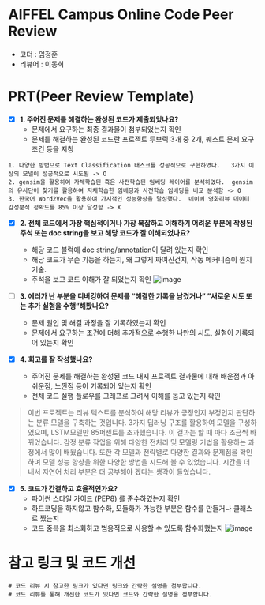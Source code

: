 # AIFFEL Campus Online Code Peer Review 
- 코더 : 임정훈
- 리뷰어 : 이동희


# PRT(Peer Review Template)
- [x]  **1. 주어진 문제를 해결하는 완성된 코드가 제출되었나요?**
    - 문제에서 요구하는 최종 결과물이 첨부되었는지 확인
    - 문제를 해결하는 완성된 코드란 프로젝트 루브릭 3개 중 2개, 
    퀘스트 문제 요구조건 등을 지칭
```
1. 다양한 방법으로 Text Classification 태스크를 성공적으로 구현하였다.	3가지 이상의 모델이 성공적으로 시도됨 -> O
2. gensim을 활용하여 자체학습된 혹은 사전학습된 임베딩 레이어를 분석하였다.	gensim의 유사단어 찾기를 활용하여 자체학습한 임베딩과 사전학습 임베딩을 비교 분석함 -> O
3. 한국어 Word2Vec을 활용하여 가시적인 성능향상을 달성했다.	네이버 영화리뷰 데이터 감성분석 정확도를 85% 이상 달성함 -> X
```
    
- [x]  **2. 전체 코드에서 가장 핵심적이거나 가장 복잡하고 이해하기 어려운 부분에 작성된 
주석 또는 doc string을 보고 해당 코드가 잘 이해되었나요?**
    - 해당 코드 블럭에 doc string/annotation이 달려 있는지 확인
    - 해당 코드가 무슨 기능을 하는지, 왜 그렇게 짜여진건지, 작동 메커니즘이 뭔지 기술.
    - 주석을 보고 코드 이해가 잘 되었는지 확인
![image](https://github.com/leedh/AIFFEL_Quest_lim/blob/main/EXPLORATION4/Screenshot%202023-10-05%20at%2012.47.09%20PM.png)

        
- [ ]  **3. 에러가 난 부분을 디버깅하여 문제를 “해결한 기록을 남겼거나” 
”새로운 시도 또는 추가 실험을 수행”해봤나요?**
    - 문제 원인 및 해결 과정을 잘 기록하였는지 확인
    - 문제에서 요구하는 조건에 더해 추가적으로 수행한 나만의 시도, 
    실험이 기록되어 있는지 확인

        
- [x]  **4. 회고를 잘 작성했나요?**
    - 주어진 문제를 해결하는 완성된 코드 내지 프로젝트 결과물에 대해
    배운점과 아쉬운점, 느낀점 등이 기록되어 있는지 확인
    - 전체 코드 실행 플로우를 그래프로 그려서 이해를 돕고 있는지 확인
> 이번 프로젝트는 리뷰 텍스트를 분석하여 해당 리뷰가 긍정인지 부정인지 판단하는 분류 모델을 구축하는 것입니다. 3가지 딥러닝 구조를 활용하여 모델을 구성하였으며, LSTM모델만 85퍼센트를 초과했습니다. 이 결과는 할 때 마다 조금씩 바뀌었습니다. 감정 분류 작업을 위해 다양한 전처리 및 모델링 기법을 활용하는 과정에서 많이 배웠습니다. 또한 각 모델과 전략별로 다양한 결과와 문제점을 확인하며 모델 성능 향상을 위한 다양한 방법을 시도해 볼 수 있었습니다. 시간을 더 내서 자연어 처리 부분은 더 공부해야 겠다는 생각이 들었습니다.

        
- [x]  **5. 코드가 간결하고 효율적인가요?**
    - 파이썬 스타일 가이드 (PEP8) 를 준수하였는지 확인
    - 하드코딩을 하지않고 함수화, 모듈화가 가능한 부분은 함수를 만들거나 클래스로 짰는지
    - 코드 중복을 최소화하고 범용적으로 사용할 수 있도록 함수화했는지
![image](https://github.com/leedh/AIFFEL_Quest_lim/blob/main/EXPLORATION4/Screenshot%202023-10-05%20at%2012.49.56%20PM.png)


# 참고 링크 및 코드 개선
```
# 코드 리뷰 시 참고한 링크가 있다면 링크와 간략한 설명을 첨부합니다.
# 코드 리뷰를 통해 개선한 코드가 있다면 코드와 간략한 설명을 첨부합니다.
```
